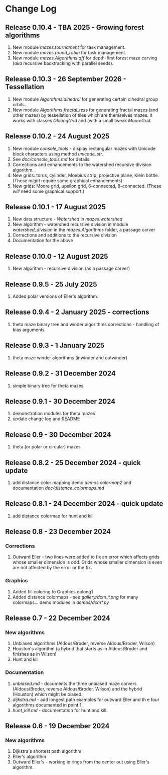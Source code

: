 # Change Log

## Release 0.10.4 - TBA 2025 - Growing forest algorithms

1. New module *mazes.tournament* for task management.
2. New module *mazes.round_robin* for task management.
3. New module *mazes.Algorithms.dff* for depth-first forest maze carving (*aka* recursive backtracking with parallel seeds).

## Release 0.10.3 - 26 September 2026 - Tessellation

1. New module *Algorithms.dihedral* for generating certain dihedral group orbits.
2.  New module *Algorithms.fractal\_tess* for generating fractal mazes (and other mazes) by tessellation of tiles which are themselves mazes.  It works with classes *OblongGrid* and (with a small tweak *MooreGrid*.

## Release 0.10.2 - 24 August 2025

1. New module *console\_tools* - display rectangular mazes with Unicode block characters using method *unicode\_str*.
2. See *doc/console\_tools.md* for details.
3. Corrections and enhancements to the watershed recursive division algorithm.
4. New grids: torus, cylinder, Moebius strip, projective plane, Klein bottle.  (These *might* require some graphical enhancements)
5. New grids: Moore grid, upsilon grid, 6-connected, 8-connected.  (These *will* need some graphical support.)

## Release 0.10.1 - 17 August 2025

1. New data structure - *Watershed* in *mazes.watershed*
2. New algorithm - watershed recursive division in module *watershed\_division* in the *mazes.Algorithms* folder, a passage carver
3. Corrections and additions to the recursive division
4. Documentation for the above

## Release 0.10.0 - 12 August 2025

1. New algorithm - recursive division (as a passage carver)

## Release 0.9.5 - 25 July 2025

1. Added polar versions of Eller's algorithm.

## Release 0.9.4 - 2 January 2025 - corrections

1. theta maze binary tree and winder algorithms corrections - handling of bias arguments

## Release 0.9.3 - 1 January 2025

1. theta maze winder algorithms (inwinder and outwinder)

## Release 0.9.2 - 31 December 2024

1. simple binary tree for theta mazes

## Release 0.9.1 - 30 December 2024

1. demonstration modules for theta mazes
2. update change log and README

## Release 0.9 - 30 December 2024

1. theta (or polar or circular) mazes

## Release 0.8.2 - 25 December 2024 - quick update

1. add distance color mapping demo *demos.colormap2* and documentation *doc/distance\_colormaps.md*

## Release 0.8.1 - 24 December 2024 - quick update

1. add distance colormap for hunt and kill

## Release 0.8 - 23 December 2024

### Corrections

1. Outward Eller - two lines were added to fix an error which affects grids whose smaller dimension is odd.  Grids whose smaller dimension is even are not affected by the error or the fix.

### Graphics

1. Added fill coloring to Graphics.oblong1
2. Added distance colormaps - see *gallery/dcm_\*.png* for many colormaps... demo modules in *demos/dcm\*.py*

## Release 0.7 - 22 December 2024

### New algorithms

1.  Unbiased algorithms (Aldous/Broder, reverse Aldous/Broder, Wilson)
2.  Houston's algorithm (a hybrid that starts as in Aldous/Broder and finishes as in Wilson)
3.  Hunt and kill

### Documentation

1.  *unbiased.md* - documents the three unbiased maze carvers (Aldous/Broder, reverse Aldous/Broder. Wilson) and the hybrid (Houston) which might be biased.
2.  *dijkstra.md* - add longest path examples for outward Eller and th e four algorithms documented in point 1.
3.   *hunt\_kill.md* - documentation for hunt and kill.

## Release 0.6 - 19 December 2024

### New algorithms

1.  Dijkstra's shortest path algorithm
2.  Eller's algorithm
3.  Outward Eller's - working in rings from the center out using Eller's algorithm.

